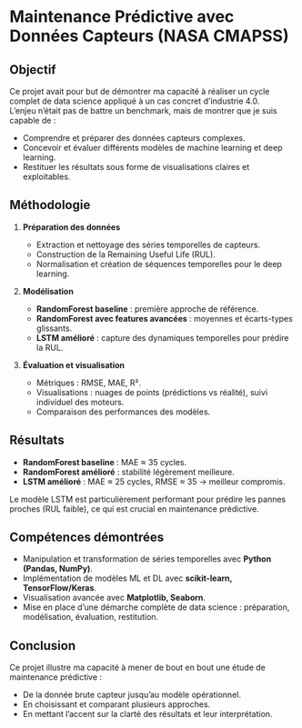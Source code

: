 # Maintenance Prédictive avec Données Capteurs (NASA CMAPSS)

## Objectif
Ce projet avait pour but de démontrer ma capacité à réaliser un cycle complet de data science appliqué à un cas concret d'industrie 4.0.  
L’enjeu n’était pas de battre un benchmark, mais de montrer que je suis capable de :
- Comprendre et préparer des données capteurs complexes.
- Concevoir et évaluer différents modèles de machine learning et deep learning.
- Restituer les résultats sous forme de visualisations claires et exploitables.

## Méthodologie
1. **Préparation des données**
   - Extraction et nettoyage des séries temporelles de capteurs.
   - Construction de la Remaining Useful Life (RUL).
   - Normalisation et création de séquences temporelles pour le deep learning.

2. **Modélisation**
   - **RandomForest baseline** : première approche de référence.
   - **RandomForest avec features avancées** : moyennes et écarts-types glissants.
   - **LSTM amélioré** : capture des dynamiques temporelles pour prédire la RUL.

3. **Évaluation et visualisation**
   - Métriques : RMSE, MAE, R².
   - Visualisations : nuages de points (prédictions vs réalité), suivi individuel des moteurs.
   - Comparaison des performances des modèles.

## Résultats
- **RandomForest baseline** : MAE ≈ 35 cycles.
- **RandomForest amélioré** : stabilité légèrement meilleure.
- **LSTM amélioré** : MAE ≈ 25 cycles, RMSE ≈ 35 → meilleur compromis.

Le modèle LSTM est particulièrement performant pour prédire les pannes proches (RUL faible), ce qui est crucial en maintenance prédictive.

## Compétences démontrées
- Manipulation et transformation de séries temporelles avec **Python (Pandas, NumPy)**.
- Implémentation de modèles ML et DL avec **scikit-learn, TensorFlow/Keras**.
- Visualisation avancée avec **Matplotlib, Seaborn**.
- Mise en place d’une démarche complète de data science : préparation, modélisation, évaluation, restitution.

## Conclusion
Ce projet illustre ma capacité à mener de bout en bout une étude de maintenance prédictive :
- De la donnée brute capteur jusqu’au modèle opérationnel.
- En choisissant et comparant plusieurs approches.
- En mettant l’accent sur la clarté des résultats et leur interprétation.
